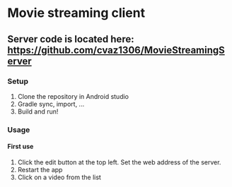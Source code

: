 # Movie streaming client
## Server code is located here: https://github.com/cvaz1306/MovieStreamingServer
### Setup
1. Clone the repository in Android studio
2. Gradle sync, import, ...
3. Build and run!
### Usage
#### First use
1. Click the edit button at the top left. Set the web address of the server.
2. Restart the app
3. Click on a video from the list
